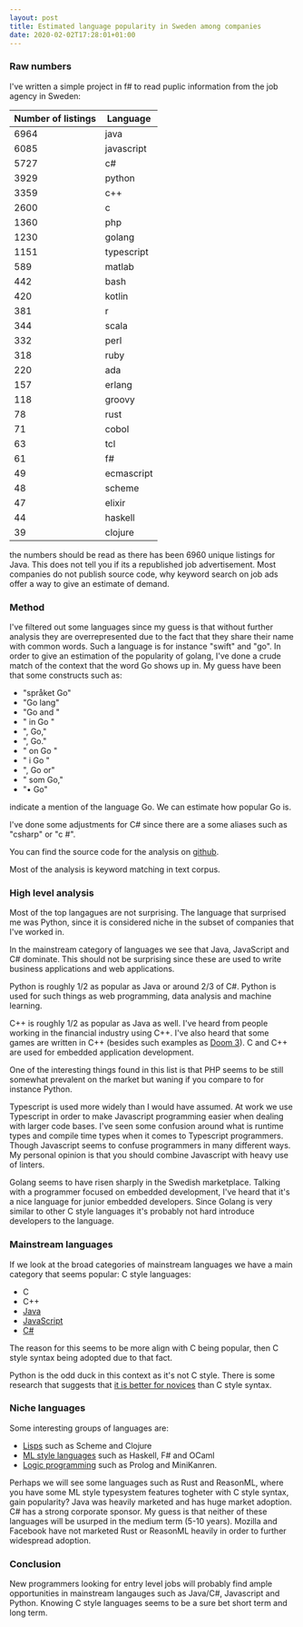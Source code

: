 ```yaml
---
layout: post
title: Estimated language popularity in Sweden among companies
date: 2020-02-02T17:28:01+01:00
---
```


### Raw numbers

I've written a simple project in f# to read puplic information from the job agency in Sweden:

| Number of listings | Language |
| --------------|----------|
| 6964 | java |
| 6085 | javascript |
| 5727 | c# |
| 3929 | python |
| 3359 | c++ |
| 2600 | c |
| 1360 | php |
| 1230 | golang |
| 1151 | typescript |
| 589 | matlab |
| 442 | bash |
| 420 | kotlin |
| 381 | r |
| 344 | scala |
| 332 | perl |
| 318 | ruby |
| 220 | ada |
| 157 | erlang |
| 118 | groovy |
| 78 | rust |
| 71 | cobol |
| 63 | tcl |
| 61 | f# |
| 49 | ecmascript |
| 48 | scheme |
| 47 | elixir |
| 44 | haskell |
| 39 | clojure |

the numbers should be read as there has been 6960 unique listings for Java. This does not tell you if its a republished job advertisement. Most companies do not publish source code, why keyword search on job ads offer a way to give an estimate of demand.

### Method

I've filtered out some languages since my guess is that without further analysis they are overrepresented due to the fact that they share their name with common words. Such a language is for instance "swift" and "go". In order to give an estimation of the popularity of golang, I've done a crude match of the context that the word Go shows up in. My guess have been that some constructs such as:

- "språket Go"
- "Go lang"
- "Go and "
- " in Go "
- ", Go,"
- ", Go."
- " on Go "
- " i Go "
- ", Go or"
- " som Go,"
- "• Go"

indicate a mention of the language Go. We can estimate how popular Go is.

I've done some adjustments for C# since there are a some aliases such as "csharp" or "c #".

You can find the source code for the analysis on [github](https://github.com/wallymathieu/arbetsformedlingen).

Most of the analysis is keyword matching in text corpus.

### High level analysis

Most of the top langagues are not surprising. The language that surprised me was Python, since it is considered niche in the subset of companies that I've worked in.

In the mainstream category of languages we see that Java, JavaScript and C# dominate. This should not be surprising since these are used to write business applications and web applications.

Python is roughly 1/2 as popular as Java or around 2/3 of C#. Python is used for such things as web programming, data analysis and machine learning.

C++ is roughly 1/2 as popular as Java as well. I've heard from people working in the financial industry using C++. I've also heard that some games are written in C++ (besides such examples as [Doom 3](https://github.com/id-Software/DOOM-3-BFG)). C and C++ are used for embedded application development.

One of the interesting things found in this list is that PHP seems to be still somewhat prevalent on the market but waning if you compare to for instance Python.

Typescript is used more widely than I would have assumed. At work we use Typescript in order to make Javascript programming easier when dealing with larger code bases. I've seen some confusion around what is runtime types and compile time types when it comes to Typescript programmers. Though Javascript seems to confuse programmers in many different ways. My personal opinion is that you should combine Javascript with heavy use of linters.

Golang seems to have risen sharply in the Swedish marketplace. Talking with a programmer focused on embedded development, I've heard that it's a nice language for junior embedded developers. Since Golang is very similar to other C style languages it's probably not hard introduce developers to the language.

### Mainstream languages

If we look at the broad categories of mainstream languages we have a main category that seems popular: C style languages:

  - C
  - C++
  - [Java](https://en.wikipedia.org/wiki/Java_(programming_language)#History)
  - [JavaScript](https://en.wikipedia.org/wiki/JavaScript#Beginnings_at_Netscape)
  - [C#](https://en.wikipedia.org/wiki/C_Sharp_(programming_language)#History)

The reason for this seems to be more align with C being popular, then C style syntax being adopted due to that fact.

Python is the odd duck in this context as it's not C style. There is some research that suggests that [it is better for novices](https://quorumlanguage.com/evidence.html) than C style syntax.

### Niche languages

Some interesting groups of languages are:

- [Lisps](https://en.wikipedia.org/wiki/Lisp_(programming_language)) such as Scheme and Clojure
- [ML style languages](https://en.wikipedia.org/wiki/ML_(programming_language)) such as Haskell, F# and OCaml
- [Logic programming](https://en.wikipedia.org/wiki/Logic_programming) such as Prolog and MiniKanren.

Perhaps we will see some languages such as Rust and ReasonML, where you have some ML style typesystem features togheter with C style syntax, gain popularity? Java was heavily marketed and has huge market adoption. C# has a strong corporate sponsor. My guess is that neither of these languages will be usurped in the medium term (5-10 years). Mozilla and Facebook have not marketed Rust or ReasonML heavily in order to further widespread adoption.

### Conclusion

New programmers looking for entry level jobs will probably find ample opportunities in mainstream langauges such as Java/C#, Javascript and Python. Knowing C style languages seems to be a sure bet short term and long term.
